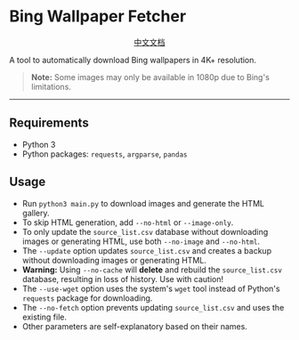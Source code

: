 # Bing Wallpaper Fetcher

<p align="center">
    <a href="README_ZH.md">中文文档</a>
</p>

A tool to automatically download Bing wallpapers in 4K+ resolution.

> **Note:** Some images may only be available in 1080p due to Bing's limitations.

---

## Requirements
- Python 3
- Python packages: `requests`, `argparse`, `pandas`

## Usage
- Run `python3 main.py` to download images and generate the HTML gallery.
- To skip HTML generation, add `--no-html` or `--image-only`.
- To only update the `source_list.csv` database without downloading images or generating HTML, use both `--no-image` and `--no-html`.
- The `--update` option updates `source_list.csv` and creates a backup without downloading images or generating HTML.
- **Warning:** Using `--no-cache` will **delete** and rebuild the `source_list.csv` database, resulting in loss of history. Use with caution!
- The `--use-wget` option uses the system's `wget` tool instead of Python's `requests` package for downloading.
- The `--no-fetch` option prevents updating `source_list.csv` and uses the existing file.
- Other parameters are self-explanatory based on their names.

